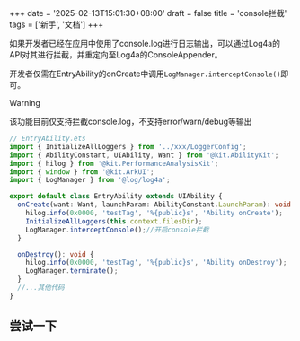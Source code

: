 +++
date = '2025-02-13T15:01:30+08:00'
draft = false
title = 'console拦截'
tags = ['新手', '文档']
+++

如果开发者已经在应用中使用了console.log进行日志输出，可以通过Log4a的API对其进行拦截，并重定向至Log4a的ConsoleAppender。

开发者仅需在EntryAbility的onCreate中调用`LogManager.interceptConsole()`即可。

> [!WARNING]
> 该功能目前仅支持拦截console.log，不支持error/warn/debug等输出

```ts
// EntryAbility.ets
import { InitializeAllLoggers } from '../xxx/LoggerConfig';
import { AbilityConstant, UIAbility, Want } from '@kit.AbilityKit';
import { hilog } from '@kit.PerformanceAnalysisKit';
import { window } from '@kit.ArkUI';
import { LogManager } from '@log/log4a';

export default class EntryAbility extends UIAbility {
  onCreate(want: Want, launchParam: AbilityConstant.LaunchParam): void {
    hilog.info(0x0000, 'testTag', '%{public}s', 'Ability onCreate');
    InitializeAllLoggers(this.context.filesDir);
    LogManager.interceptConsole();//开启console拦截
  }

  onDestroy(): void {
    hilog.info(0x0000, 'testTag', '%{public}s', 'Ability onDestroy');
    LogManager.terminate();
  }
  //...其他代码
}
```

## 尝试一下

<script setup>
import {defineAsyncComponent} from 'vue';
import {inBrowser} from 'vitepress';

const DemoEditor = inBrowser ? defineAsyncComponent(()=>import('../components/DemoEditor.vue')):()=>null;
</script>

<DemoEditor code="
LogManager.interceptConsole();
console.log('Hello World!');" />